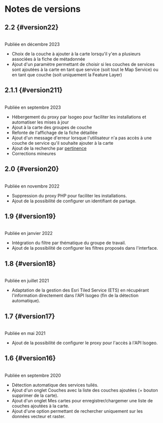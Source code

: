 # Notes de versions

<!-- timeline -->

## 2.2 {#version22}

<br> Publiée en décembre 2023

* Choix de la couche à ajouter à la carte lorsqu'il y'en a plusieurs associées à la fiche de métadonnée
* Ajout d'un paramètre permettant de choisir si les couches de services sont ajoutées à la carte en tant que service (soit tout le Map Service) ou en tant que couche (soit uniquement la Feature Layer)
  
<!-- /timeline -->

<!-- timeline -->

## 2.1.1 {#version211}

<br> Publiée en septembre 2023

* Hébergement du proxy par Isogeo pour faciliter les installations et automatiser les mises à jour
* Ajout à la carte des groupes de couche
* Refonte de l'affichage de la fiche détaillée
* Ajout d'un message d'erreur lorsque l'utilisateur n'a pas accès à une couche de service qu'il souhaite ajouter à la carte
* Ajout de la recherche par [pertinence](https://help.isogeo.com/admin/fr/features/inventory/search.html#pertinence)
* Corrections mineures
  
<!-- /timeline -->

<!-- timeline -->

## 2.0 {#version20}

<br> Publiée en novembre 2022

* Suppression du proxy PHP pour faciliter les installations.
* Ajout de la possibilité de configurer un identifiant de partage.
  
<!-- /timeline -->

<!-- timeline -->

## 1.9 {#version19}

<br> Publiée en janvier 2022

* Intégration du filtre par thématique du groupe de travail.
* Ajout de la possibilité de configurer les filtres proposés dans l'interface.
  
<!-- /timeline -->

<!-- timeline -->

## 1.8 {#version18}

<br> Publiée en juillet 2021

* Adaptation de la gestion des Esri Tiled Service (ETS) en récupérant l'information directement dans l'API Isogeo (fin de la détection automatique).
  
<!-- /timeline -->

<!-- timeline -->

## 1.7 {#version17}

<br> Publiée en mai 2021

* Ajout de la possibilité de configurer le proxy pour l'accès à l'API Isogeo.

<!-- /timeline -->

<!-- timeline -->

## 1.6 {#version16}

<br> Publiée en septembre 2020 

* Détection automatique des services tuilés.
* Ajout d'un onglet Couches avec la liste des couches ajoutées (+ bouton supprimer de la carte).
* Ajout d'un onglet Mes cartes pour enregistrer/chargemer une liste de couches ajoutées à la carte.
* Ajout d'une option permettant de rechercher uniquement sur les données vecteur et raster.

<!-- /timeline -->




